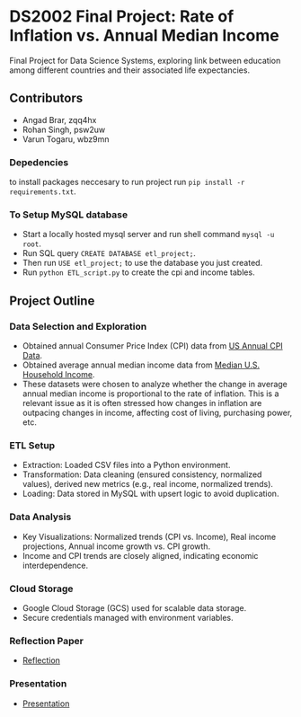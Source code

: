 # DS2002 Final Project: Rate of Inflation vs. Annual Median Income
Final Project for Data Science Systems, exploring link between education among different countries and their associated life expectancies.

## Contributors
- Angad Brar, zqq4hx
- Rohan Singh, psw2uw
- Varun Togaru, wbz9mn

### Depedencies

to install packages neccesary to run project run `pip install -r requirements.txt`.

### To Setup MySQL database
- Start a locally hosted mysql server and run shell command `mysql -u root`.
- Run SQL query `CREATE DATABASE etl_project;`.
- Then run `USE etl_project;` to use the database you just created.
- Run `python ETL_script.py` to create the cpi and income tables.

## Project Outline
### Data Selection and Exploration
- Obtained annual Consumer Price Index (CPI) data from [US Annual CPI Data](https://www.minneapolisfed.org/about-us/monetary-policy/inflation-calculator/consumer-price-index-1913-).
- Obtained average annual median income data from [Median U.S. Household Income](https://fred.stlouisfed.org/series/MEHOINUSA646N).
- These datasets were chosen to analyze whether the change in average annual median income is proportional to the rate of inflation. This is a relevant issue as it is often stressed how changes in inflation are outpacing changes in income, affecting cost of living, purchasing power, etc.

### ETL Setup
- Extraction: Loaded CSV files into a Python environment.
- Transformation: Data cleaning (ensured consistency, normalized values), derived new metrics (e.g., real income, normalized trends).
- Loading: Data stored in MySQL with upsert logic to avoid duplication.

### Data Analysis
- Key Visualizations: Normalized trends (CPI vs. Income), Real income projections, Annual income growth vs. CPI growth.
- Income and CPI trends are closely aligned, indicating economic interdependence.

### Cloud Storage
- Google Cloud Storage (GCS) used for scalable data storage.
- Secure credentials managed with environment variables.

### Reflection Paper
- [Reflection](https://docs.google.com/document/d/1_V8ahrtEmrL1XhUhNlQpnsXA15N-FZq1gd_eoBC5kYU/edit?usp=sharing)

### Presentation
- [Presentation](https://docs.google.com/presentation/d/1P1pE2rCYhFRfa_BVIRr5M8UMTz75ea58vaKP6P82JfQ/edit?usp=sharing)
